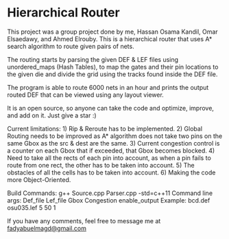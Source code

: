 # Hierarchical Router
This project was a group project done by me, Hassan Osama Kandil, Omar Elsaedawy, and Ahmed Elrouby.
This is a hierarchical router that uses A* search algorithm to route given pairs of nets.

The routing starts by parsing the given DEF & LEF files using unordered_maps (Hash Tables), to map the gates and their pin locations to the given die and divide the grid using the tracks found inside the DEF file.

The program is able to route 6000 nets in an hour and prints the output routed DEF that can be viewed using any layout viewer.

It is an open source, so anyone can take the code and optimize, improve, and add on it. Just give a star :)

Current limitations: 1) Rip & Reroute has to be implemented.
                     2) Global Routing needs to be improved as A* algorithm does not take two pins on the same Gbox as the src & dest are                           the same.
                     3) Current congestion control is a counter on each Gbox that if exceeded, that Gbox becomes blocked.
                     4) Need to take all the rects of each pin into account, as when a pin fails to route from one rect, the other has to                           be taken into account.
                     5) The obstacles of all the cells has to be taken into account.
                     6) Making the code more Object-Oriented.
                     
Build Commands: g++ Source.cpp Parser.cpp -std=c++11
Command line args: Def_file Lef_file Gbox Congestion enable_output
Example:           bcd.def  osu035.lef  5   50  1

If you have any comments, feel free to message me at fadyabuelmagd@gmail.com
